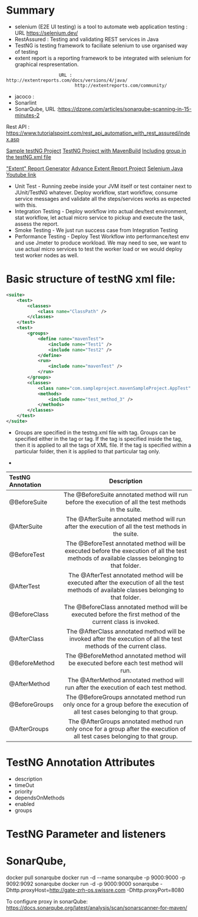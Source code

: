 # Summary

* selenium (E2E UI testing) is a tool to automate web application testing : URL https://selenium.dev/ 
* RestAssured : Testing and validating REST services in Java
* TestNG is testing framework to faciliate selenium to use organised way of testing
* extent report is a reporting framework to be integrated with selenium for graphical respresentation. 
```text
					URL : http://extentreports.com/docs/versions/4/java/	
						  http://extentreports.com/community/
```
* jacoco :
* Sonarlint
* SonarQube, URL :https://dzone.com/articles/sonarqube-scanning-in-15-minutes-2



Rest API : https://www.tutorialspoint.com/rest_api_automation_with_rest_assured/index.asp  

[Sample testNG Project](https://www.javarticles.com/2015/02/example-of-testng-configuration-xml-testng-xml.html#prettyPhoto)
[TestNG Project with MavenBuild](https://howtodoinjava.com/testng/how-to-execute-testng-tests-with-maven-build/)
[Including group in the testNG.xml file](https://www.javatpoint.com/testng-groups)

["Extent" Report Generator](https://www.seleniumeasy.com/selenium-tutorials/creating-extent-reports-in-selenium-example)
[Advance Extent Report Project](https://www.seleniumeasy.com/selenium-tutorials/extent-reports-using-testng-listeners)
[Selenium Java Youtube link](https://www.youtube.com/playlist?list=PLhW3qG5bs-L8oRay6qeS70vJYZ3SBQnFa)

* Unit Test - Running zeebe inside your JVM itself or test container next to JUnit/TestNG whatever. Deploy workflow, start workflow, consume service messages and validate all the steps/services works as expected with this.
* Integration Testing - Deploy workflow into actual dev/test environment, stat workflow, let actual micro service to pickup and execute the task, assess the report.
* Smoke Testing - We just run success case from Integration Testing
* Performance Testing - Deploy Test Workflow into performance/test env and use Jmeter to produce workload. We may need to see, we want to use actual micro services to test the worker load or we would deploy test worker nodes as well.

# Basic structure of testNG xml file:
```xml
<suite>
	<test>
		<classes>
			<class name="ClassPath" />
		</classes>
	</test>
	<test>
		<groups>
			<define name="mavenTest">
				<include name="Test1" />
				<include name="Test2" />
			</define>
			<run>
				<include name="mavenTest" />
			</run>
		</groups>
		<classes>
			<class name="com.sampleproject.mavenSampleProject.AppTest" />
			<methods>
				<include name="test_method_3" />
			</methods>
		</classes>
	</test>
</suite>
```
* Groups are specified in the testng.xml file with <groups> tag. Groups can be specified either in the <suite> tag or <test> tag. If the <groups> tag is specified inside the <suite> tag, then it is applied to all the <test> tags of XML file. If the <groups> tag is specified within a particular <test> folder, then it is applied to that particular <test> tag only.

*
|TestNG Annotation 	| Description |
| :------------     |:---------------:| 
|@BeforeSuite 		| The @BeforeSuite annotated method will run before the execution of all the test methods in the suite.|
|@AfterSuite 		| The @AfterSuite annotated method will run after the execution of all the test methods in the suite.|
|@BeforeTest 		| The @BeforeTest annotated method will be executed before the execution of all the test methods of available classes belonging to that folder.|
|@AfterTest 	   	| The @AfterTest annotated method will be executed after the execution of all the test methods of available classes belonging to that folder.|
|@BeforeClass 		| The @BeforeClass annotated method will be executed before the first method of the current class is invoked.|
|@AfterClass 		| The @AfterClass annotated method will be invoked after the execution of all the test methods of the current class.|
|@BeforeMethod 		| The @BeforeMethod annotated method will be executed before each test method will run.|
|@AfterMethod 		| The @AfterMethod annotated method will run after the execution of each test method.|
|@BeforeGroups 		| The @BeforeGroups annotated method run only once for a group before the execution of all test cases belonging to that group.|
|@AfterGroups 		| The @AfterGroups annotated method run only once for a group after the execution of all test cases belonging to that group.|


# TestNG Annotation Attributes

* description
* timeOut
* priority
* dependsOnMethods
* enabled
* groups

# TestNG Parameter and listeners


# SonarQube,
 
docker pull sonarqube 
docker run -d --name sonarqube -p 9000:9000 -p 9092:9092 sonarqube
docker run -d -p 9000:9000 sonarqube -Dhttp.proxyHost=http://gate-zrh-os.swissre.com -Dhttp.proxyPort=8080

To configure proxy in sonarQube:
https://docs.sonarqube.org/latest/analysis/scan/sonarscanner-for-maven/

